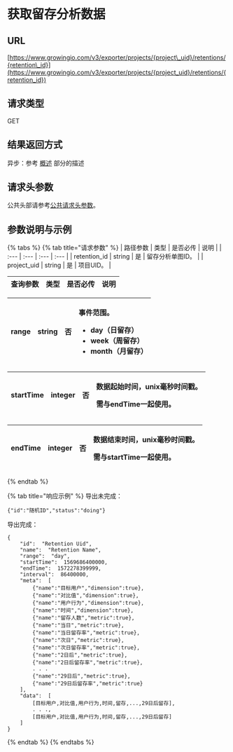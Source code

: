 # 获取留存分析数据

## URL <a id="url"></a>

[https://www.growingio.com/v3/exporter/projects/{project\_uid}/retentions/{retention\_id}](https://www.growingio.com/v3/exporter/projects/{project_uid}/retentions/{retention_id})

## 请求类型 <a id="qing-qiu-lei-xing"></a>

GET

## 结果返回方式 <a id="qing-qiu-lei-xing"></a>

异步：参考 [概述](../overview.md) 部分的描述

## 请求头参数 <a id="qing-qiu-tou-can-shu"></a>

公共头部请参考[公共请求头参数](../../authenticate.md)。

## 参数说明与示例 <a id="can-shu-shuo-ming-yu-shi-li"></a>

{% tabs %}
{% tab title="请求参数" %}
| 路径参数 | 类型 | 是否必传 | 说明 |
| :--- | :--- | :--- | :--- |
| retention\_id | string | 是 | 留存分析单图ID。 |
| project\_uid | string | 是 | 项目UID。 |

| 查询参数 | 类型 | 是否必传 | 说明 |
| :--- | :--- | :--- | :--- |


<table>
  <thead>
    <tr>
      <th style="text-align:left">range</th>
      <th style="text-align:left">string</th>
      <th style="text-align:left">&#x5426;</th>
      <th style="text-align:left">
        <p>&#x4E8B;&#x4EF6;&#x8303;&#x56F4;&#x3002;</p>
        <ul>
          <li>day&#xFF08;&#x65E5;&#x7559;&#x5B58;&#xFF09;</li>
          <li>week&#xFF08;&#x5468;&#x7559;&#x5B58;&#xFF09;</li>
          <li>month&#xFF08;&#x6708;&#x7559;&#x5B58;&#xFF09;</li>
        </ul>
      </th>
    </tr>
  </thead>
  <tbody></tbody>
</table><table>
  <thead>
    <tr>
      <th style="text-align:left">startTime</th>
      <th style="text-align:left">integer</th>
      <th style="text-align:left">&#x5426;</th>
      <th style="text-align:left">
        <p>&#x6570;&#x636E;&#x8D77;&#x59CB;&#x65F6;&#x95F4;&#xFF0C;unix&#x6BEB;&#x79D2;&#x65F6;&#x95F4;&#x6233;&#x3002;</p>
        <p>&#x9700;&#x4E0E;endTime&#x4E00;&#x8D77;&#x4F7F;&#x7528;&#x3002;</p>
      </th>
    </tr>
  </thead>
  <tbody></tbody>
</table><table>
  <thead>
    <tr>
      <th style="text-align:left">endTime</th>
      <th style="text-align:left">integer</th>
      <th style="text-align:left">&#x5426;</th>
      <th style="text-align:left">
        <p>&#x6570;&#x636E;&#x7ED3;&#x675F;&#x65F6;&#x95F4;&#xFF0C;unix&#x6BEB;&#x79D2;&#x65F6;&#x95F4;&#x6233;&#x3002;</p>
        <p>&#x9700;&#x4E0E;startTime&#x4E00;&#x8D77;&#x4F7F;&#x7528;&#x3002;</p>
      </th>
    </tr>
  </thead>
  <tbody></tbody>
</table>
{% endtab %}

{% tab title="响应示例" %}
导出未完成：

```text
{"id":"随机ID","status":"doing"}
```

导出完成：

```text
{
    "id":  "Retention Uid",
    "name":  "Retention Name",
    "range":  "day",
    "startTime":  1569686400000,
    "endTime":  1572278399999,
    "interval":  86400000,
    "meta":  [
        {"name":"目标用户","dimension":true},
        {"name":"对比值","dimension":true},
        {"name":"用户行为","dimension":true},
        {"name":"时间","dimension":true},
        {"name":"留存人数","metric":true},
        {"name":"当日","metric":true},
        {"name":"当日留存率","metric":true},
        {"name":"次日","metric":true},
        {"name":"次日留存率","metric":true},
        {"name":"2日后","metric":true},
        {"name":"2日后留存率","metric":true},
        . . .
        {"name":"29日后","metric":true},
        {"name":"29日后留存率","metric":true}
    ],
    "data":  [
        [目标用户,对比值,用户行为,时间,留存,...,29日后留存],
        . . .,
        [目标用户,对比值,用户行为,时间,留存,...,29日后留存]
    ]
}
```
{% endtab %}
{% endtabs %}

